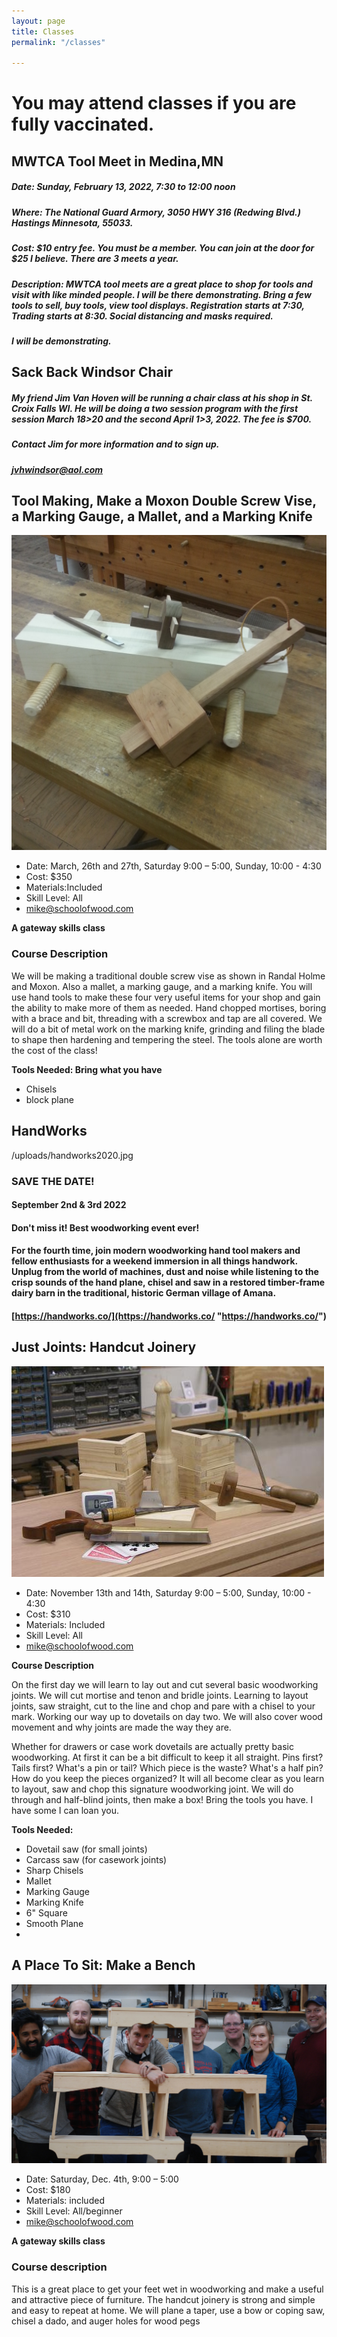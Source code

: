 ```yaml
---
layout: page
title: Classes
permalink: "/classes"

---
```

# You may attend classes if you are fully vaccinated.

## MWTCA Tool Meet in Medina,MN

##### Date: Sunday, February 13, 2022, 7:30 to 12:00 noon

##### Where: The National Guard Armory, 3050 HWY 316 (Redwing Blvd.) Hastings Minnesota, 55033.

##### Cost:  $10 entry fee. You must be a member. You can join at the door for $25 I believe. There are 3 meets a year.

##### Description: MWTCA tool meets are a great place to shop for tools and visit with like minded people. I will be there demonstrating. Bring a few tools to sell, buy tools, view tool displays. Registration starts at 7:30, Trading starts at 8:30. **Social distancing and masks required.**

##### I will be demonstrating.

## Sack Back Windsor Chair 

##### My friend Jim Van Hoven will be running a chair class at his shop in St. Croix Falls WI. He will be doing a two session program with the first session March 18>20 and the second April 1>3, 2022. The fee is $700.

##### Contact Jim for more information and to sign up.

##### jvhwindsor@aol.com

## Tool Making, Make a Moxon Double Screw Vise, a Marking Gauge, a Mallet, and a Marking Knife

![](/uploads/IMG_20161105_171553.jpg)

* Date: March, 26th and 27th, Saturday 9:00 – 5:00, Sunday, 10:00 - 4:30
* Cost: $350
* Materials:Included
* Skill Level: All
* [mike@schoolofwood.com](mailto:mike@schoolofwood.com)

**A gateway skills class**

### Course Description

We will be making a traditional double screw vise as shown in Randal Holme and Moxon. Also a mallet, a marking gauge, and a marking knife. You will use hand tools to make these four very useful items for your shop and gain the ability to make more of them as needed. Hand chopped mortises, boring with a brace and bit, threading with a screwbox and tap are all covered. We will do a bit of metal work on the marking knife, grinding and filing the blade to shape then hardening and tempering the steel. The tools alone are worth the cost of the class!

**Tools Needed: Bring what you have**

* Chisels
* block plane

## HandWorks

/uploads/handworks2020.jpg

### SAVE THE DATE!

#### September 2nd & 3rd 2022

#### Don't miss it! Best woodworking event ever!

#### For the fourth time, join modern woodworking hand tool makers and fellow enthusiasts for a weekend immersion in all things handwork. Unplug from the world of machines, dust and noise while listening to the crisp sounds of the hand plane, chisel and saw in a restored timber-frame dairy barn in the traditional, historic German village of Amana.

#### [https://handworks.co/](https://handworks.co/ "https://handworks.co/")

## Just Joints: Handcut Joinery

![](/uploads/dovetailing.jpg)

* Date: November 13th and 14th, Saturday 9:00 – 5:00, Sunday, 10:00 - 4:30
* Cost: $310
* Materials: Included
* Skill Level: All
* [mike@schoolofwood.com](mailto:mike@schoolofwood.com)

**Course Description**

On the first day we will learn to lay out and cut several basic woodworking joints. We will cut mortise and tenon and bridle joints. Learning to layout joints, saw straight, cut to the line and chop and pare with a chisel to your mark. Working our way up to dovetails on day two. We will also cover wood movement and why joints are made the way they are.

Whether for drawers or case work dovetails are actually pretty basic woodworking. At first it can be a bit difficult to keep it all straight. Pins first? Tails first? What's a pin or tail? Which piece is the waste? What's a half pin? How do you keep the pieces organized? It will all become clear as you learn to layout, saw and chop this signature woodworking joint. We will do through and half-blind joints, then make a box! Bring the tools you have. I have some I can loan you.

**Tools Needed:**

* Dovetail saw (for small joints)
* Carcass saw (for casework joints)
* Sharp Chisels
* Mallet
* Marking Gauge
* Marking Knife
* 6" Square
* Smooth Plane
* 

## A Place To Sit: Make a Bench

![](/uploads/DSC_0014.JPG)

* Date: Saturday, Dec. 4th, 9:00 – 5:00
* Cost: $180
* Materials: included
* Skill Level: All/beginner
* [mike@schoolofwood.com](mailto:mike@schoolofwood.com)

**A gateway skills class**

### Course description

This is a great place to get your feet wet in woodworking and make a useful and attractive piece of furniture. The handcut joinery is strong and simple and easy to repeat at home. We will plane a taper, use a bow or coping saw, chisel a dado, and auger holes for wood pegs